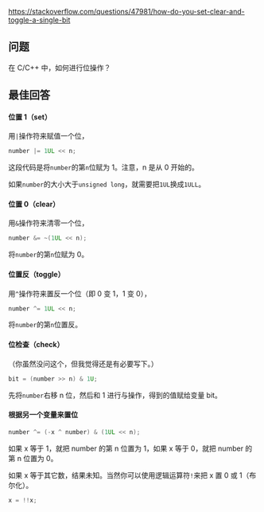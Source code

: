 <https://stackoverflow.com/questions/47981/how-do-you-set-clear-and-toggle-a-single-bit>

## 问题

在 C/C++ 中，如何进行位操作？

## 最佳回答

#### 位置 1（set）

用`|`操作符来赋值一个位，

```c++
number |= 1UL << n;
```

这段代码是将`number`的第`n`位赋为 1。注意，n 是从 0 开始的。

如果`number`的大小大于`unsigned long`，就需要把`1UL`换成`1ULL`。

#### 位置 0（clear）

用`&`操作符来清零一个位，

```c++
number &= ~(1UL << n);
```

将`number`的第`n`位赋为 0。

#### 位置反（toggle）

用`^`操作符来置反一个位（即 0 变 1，1 变 0），

```c++
number ^= 1UL << n;
```

将`number`的第`n`位置反。

#### 位检查（check）

（你虽然没问这个，但我觉得还是有必要写下。）

```c++
bit = (number >> n) & 1U;
```

先将`number`右移 n 位，然后和 1 进行与操作，得到的值赋给变量 bit。

#### 根据另一个变量来置位

```c++
number ^= (-x ^ number) & (1UL << n);
```

如果 x 等于 1，就把 number 的第 n 位置为 1，如果 x 等于 0，就把 number 的第 n 位置为 0。

如果 x 等于其它数，结果未知。当然你可以使用逻辑运算符`!`来把 x 置 0 或 1（布尔化）。

```c++
x = !!x;
```






